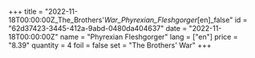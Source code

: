 +++
title = "2022-11-18T00:00:00Z_The_Brothers'_War_Phyrexian_Fleshgorger_[en]_false"
id = "62d37423-3445-412a-9abd-0480da404637"
date = "2022-11-18T00:00:00Z"
name = "Phyrexian Fleshgorger"
lang = ["en"]
price = "8.39"
quantity = 4
foil = false
set = "The Brothers' War"
+++
